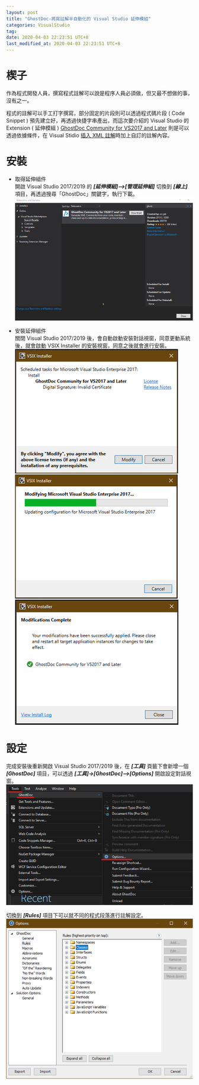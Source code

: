 ```yaml
---
layout: post
title: "GhostDoc-將寫註解半自動化的 Visual Studio 延伸模組"
categories: VisualStudio
tag: 
date: 2020-04-03 22:23:51 UTC+8 
last_modified_at: 2020-04-03 22:23:51 UTC+8 
---
```

# 楔子
作為程式開發人員，撰寫程式註解可以說是程序人員必須做，但又最不想做的事，沒有之一。   

程式的註解可以手工打字撰寫，部分固定的片段則可以透過程式碼片段 ( Code Snippet ) 預先建立好，再透過快捷字串產出，而這次要介紹的 Visual Studio 的 Extension ( 延伸模組 ) [GhostDoc Community for VS2017 and Later][ghost] 則是可以透過依據條件，在 Visual Stidio [插入 XML 註解][vs#1]時加上自訂的註解內容。

# 安裝
* 取得延伸組件  
    開啟 Visual Studio 2017/2019 的 ***[延伸模組]-->[管理延伸組]*** 切換到 ***[線上]*** 項目，再透過搜尋「GhostDoc」關鍵字，執行下載。
    ![取得延伸組件](/assets/20200403/P1-GetExtension.png)
    
* 安裝延伸組件  
    關閉 Visual Studio 2017/2019 後，會自動啟動安裝對話視窗，同意更動系統後，就會啟動 VSIX Installer 的安裝視窗，同意之後就會進行安裝。  
    ![VSIX](/assets/20200403/P2-VSIX.png)  
    ![VSIX](/assets/20200403/P2-VSIX_1.png)  
    ![VSIX](/assets/20200403/P2-VSIX_2.png)  

# 設定
完成安裝後重新開啟 Visual Studio 2017/2019 後，在 ***[工具]*** 頁籤下會新增一個 ***[GhostDoc]*** 項目，可以透過 ***[工具]->[GhostDoc]-->[Options]*** 開啟設定對話視窗。
![GhostDoc-Options](/assets/20200403/P3-Options.png)



切換到 ***[Rules]*** 項目下可以就不同的程式段落進行註解設定。
![GhostDoc-Options](/assets/20200403/P3-Options_1.png)


[ghost]:https://marketplace.visualstudio.com/items?itemName=sergeb.GhostDoc
[vs#1]:https://docs.microsoft.com/zh-tw/visualstudio/ide/reference/generate-xml-documentation-comments?view=vs-2019